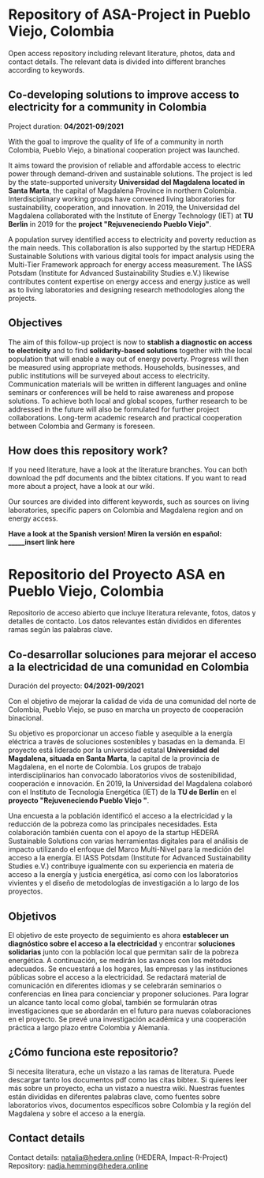 # Repository of ASA-Project in Pueblo Viejo, Colombia

Open access repository including relevant literature, photos, data and contact details.
The relevant data is divided into different branches according to keywords.

## Co-developing solutions to improve access to electricity for a community in Colombia

Project duration: **04/2021-09/2021**

With the goal to improve the quality of life of a community in north Colombia, Pueblo Viejo, a binational cooperation project was launched. 

It aims toward the provision of reliable and affordable access to electric power through demand-driven and sustainable solutions. 
The project is led by the state-supported university **Universidad del Magdalena located in Santa Marta**, the capital of Magdalena Province in northern Colombia. Interdisciplinary working groups have convened living laboratories for sustainability, cooperation, and innovation. In 2019, the Universidad del Magdalena collaborated with the Institute of Energy Technology (IET) at **TU Berlin** in 2019 for the **project "Rejuveneciendo Pueblo Viejo"**.

A population survey identified access to electricity and poverty reduction as the main needs. This collaboration is also supported by the startup HEDERA Sustainable Solutions with various digital tools for impact analysis using the Multi-Tier Framework approach for energy access measurement. The IASS Potsdam (Institute for Advanced Sustainability Studies e.V.) likewise contributes content expertise on energy access and energy justice as well as to living laboratories and designing research methodologies along the projects.

## Objectives

The aim of this follow-up project is now to **stablish a diagnostic on access to electricity** and to find **solidarity-based solutions** together with the local population that will enable a way out of energy poverty.
Progress will then be measured using appropriate methods. Households, businesses, and public institutions will be surveyed about access to electricity. Communication materials will be written in different languages and online seminars or conferences will be held to raise awareness and propose solutions. To achieve both local and global scopes, further research to be addressed in the future will also be formulated for further project collaborations. Long-term academic research and practical cooperation between Colombia and Germany is foreseen.


## How does this repository work?

If you need literature, have a look at the literature branches. You can both download the pdf documents and the bibtex citations. If you want to read more about a project, have a look at our wiki.

Our sources are divided into different keywords, such as sources on living laboratories, specific papers on Colombia and Magdalena region and on energy access. 


**Have a look at the Spanish version! Miren la versión en español: _____insert link here**





# Repositorio del Proyecto ASA en Pueblo Viejo, Colombia

Repositorio de acceso abierto que incluye literatura relevante, fotos, datos y detalles de contacto.
Los datos relevantes están divididos en diferentes ramas según las palabras clave.

## Co-desarrollar soluciones para mejorar el acceso a la electricidad de una comunidad en Colombia

Duración del proyecto: **04/2021-09/2021**

Con el objetivo de mejorar la calidad de vida de una comunidad del norte de Colombia, Pueblo Viejo, se puso en marcha un proyecto de cooperación binacional. 

Su objetivo es proporcionar un acceso fiable y asequible a la energía eléctrica a través de soluciones sostenibles y basadas en la demanda. 
El proyecto está liderado por la universidad estatal **Universidad del Magdalena, situada en Santa Marta**, la capital de la provincia de Magdalena, en el norte de Colombia. Los grupos de trabajo interdisciplinarios han convocado laboratorios vivos de sostenibilidad, cooperación e innovación. En 2019, la Universidad del Magdalena colaboró con el Instituto de Tecnología Energética (IET) de la **TU de Berlín** en el **proyecto "Rejuveneciendo Pueblo Viejo "**.

Una encuesta a la población identificó el acceso a la electricidad y la reducción de la pobreza como las principales necesidades. Esta colaboración también cuenta con el apoyo de la startup HEDERA Sustainable Solutions con varias herramientas digitales para el análisis de impacto utilizando el enfoque del Marco Multi-Nivel para la medición del acceso a la energía. El IASS Potsdam (Institute for Advanced Sustainability Studies e.V.) contribuye igualmente con su experiencia en materia de acceso a la energía y justicia energética, así como con los laboratorios vivientes y el diseño de metodologías de investigación a lo largo de los proyectos.

## Objetivos

El objetivo de este proyecto de seguimiento es ahora **establecer un diagnóstico sobre el acceso a la electricidad** y encontrar **soluciones solidarias** junto con la población local que permitan salir de la pobreza energética.
A continuación, se medirán los avances con los métodos adecuados. Se encuestará a los hogares, las empresas y las instituciones públicas sobre el acceso a la electricidad. Se redactará material de comunicación en diferentes idiomas y se celebrarán seminarios o conferencias en línea para concienciar y proponer soluciones. Para lograr un alcance tanto local como global, también se formularán otras investigaciones que se abordarán en el futuro para nuevas colaboraciones en el proyecto. Se prevé una investigación académica y una cooperación práctica a largo plazo entre Colombia y Alemania.

## ¿Cómo funciona este repositorio?

Si necesita literatura, eche un vistazo a las ramas de literatura. Puede descargar tanto los documentos pdf como las citas bibtex. Si quieres leer más sobre un proyecto, echa un vistazo a nuestra wiki. 
Nuestras fuentes están divididas en diferentes palabras clave, como fuentes sobre laboratorios vivos, documentos específicos sobre Colombia y la región del Magdalena y sobre el acceso a la energía. 





## Contact details
Contact details: natalia@hedera.online (HEDERA, Impact-R-Project)
Repository: nadja.hemming@hedera.online


